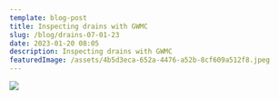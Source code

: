 ```yaml
---
template: blog-post
title: Inspecting drains with GWMC
slug: /blog/drains-07-01-23
date: 2023-01-20 08:05
description: Inspecting drains with GWMC
featuredImage: /assets/4b5d3eca-652a-4476-a52b-8cf609a512f8.jpeg
---
```

![](/assets/9302c2ba-206d-4331-81c9-e4cf9d653b64.jpeg)